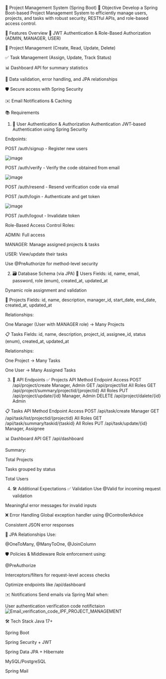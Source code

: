 📁 Project Management System (Spring Boot)
📌 Objective
Develop a Spring Boot-based Project Management System to efficiently manage users, projects, and tasks with robust security, RESTful APIs, and role-based access control.

🚀 Features Overview
🔐 JWT Authentication & Role-Based Authorization (ADMIN, MANAGER, USER)

📁 Project Management (Create, Read, Update, Delete)

✅ Task Management (Assign, Update, Track Status)

📊 Dashboard API for summary statistics

📎 Data validation, error handling, and JPA relationships

🛡️ Secure access with Spring Security

✉️ Email Notifications & Caching 

📚 Requirements
1. 🔐 User Authentication & Authorization
Authentication
JWT-based Authentication using Spring Security

Endpoints:

POST /auth/signup - Register new users

![image](https://github.com/user-attachments/assets/5d5d5b3c-5d76-4210-9b9b-3ee1d8bad53b)

POST /auth/verify - Verify the code obtained from email

![image](https://github.com/user-attachments/assets/698f5b6b-94bf-4c74-8459-155d3bda6f52)


POST /auth/resend - Resend verification code via email

POST /auth/login - Authenticate and get token

![image](https://github.com/user-attachments/assets/3013fc52-860c-47e3-a9c7-de798ca49a6a)


POST /auth/logout - Invalidate token

Role-Based Access Control
Roles:

ADMIN: Full access

MANAGER: Manage assigned projects & tasks

USER: View/update their tasks

Use @PreAuthorize for method-level security

2. 🗃️ Database Schema (via JPA)
🧑 Users
Fields: id, name, email, password, role (enum), created_at, updated_at

Dynamic role assignment and validation

📁 Projects
Fields: id, name, description, manager_id, start_date, end_date, created_at, updated_at

Relationships:

One Manager (User with MANAGER role) → Many Projects

📋 Tasks
Fields: id, name, description, project_id, assignee_id, status (enum), created_at, updated_at

Relationships:

One Project → Many Tasks

One User → Many Assigned Tasks

3. 🔧 API Endpoints
✅ Projects API
Method	Endpoint	Access
POST	/api/project/create	Manager, Admin
GET	/api/project/list	All Roles
GET	/api/project/summary/projectid/{projectid}	All Roles
PUT	/api/project/update/{id}	Manager, Admin
DELETE	/api/project/dalete/{id}	Admin

📋 Tasks API
Method	Endpoint	Access
POST	/api/task/create	Manager
GET	/api/task/list/projectid/{projectid}	All Roles
GET	/api/task/summary/taskid/{taskid}	All Roles
PUT	/api/task/update/{id}	Manager, Assignee


📊 Dashboard API
GET /api/dashboard

Summary:

Total Projects

Tasks grouped by status

Total Users

4. 🛠 Additional Expectations
✅ Validation
Use @Valid for incoming request validation

Meaningful error messages for invalid inputs

❌ Error Handling
Global exception handler using @ControllerAdvice

Consistent JSON error responses

🔁 JPA Relationships
Use:

@OneToMany, @ManyToOne, @JoinColumn

🛡 Policies & Middleware
Role enforcement using:

@PreAuthorize

Interceptors/filters for request-level access checks

Optimize endpoints like /api/dashboard

✉️ Notifications
Send emails via Spring Mail when:

User authentication verification code notifictaion
![Email_verification_code_IPF_PROJECT_MANAGEMENT](https://github.com/user-attachments/assets/274c3fd1-9ec4-4f6f-bf02-89afa89da62b)


🛠 Tech Stack
Java 17+

Spring Boot

Spring Security + JWT

Spring Data JPA + Hibernate

MySQL/PostgreSQL

Spring Mail
